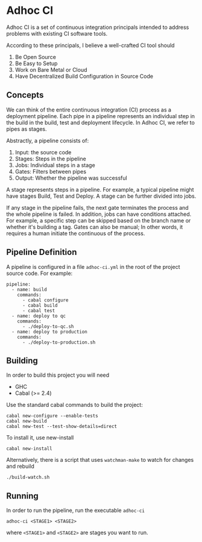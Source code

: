 # Adhoc CI
Adhoc CI is a set of continuous integration principals intended to address problems with
existing CI software tools.

According to these principals, I believe a well-crafted CI tool should

 1. Be Open Source
 2. Be Easy to Setup
 3. Work on Bare Metal or Cloud
 4. Have Decentralized Build Configuration in Source Code

## Concepts
We can think of the entire continuous integration (CI) process as a deployment
pipeline. Each pipe in a pipeline represents an individual step in the build in the build,
test and deployment lifecycle. In Adhoc CI, we refer to pipes as stages.

Abstractly, a pipeline consists of:

 1. Input: the source code
 2. Stages: Steps in the pipeline
 3. Jobs: Individual steps in a stage
 3. Gates: Filters between pipes
 4. Output: Whether the pipeline was successful

A stage represents steps in a pipeline. For example, a typical pipeline might have stages
Build, Test and Deploy. A stage can be further divided into jobs.
 
If any stage in the pipeline fails, the next gate terminates the process and the whole
pipeline is failed. In addition, jobs can have conditions attached. For example, a
specific step can be skipped based on the branch name or whether it's building a
tag. Gates can also be manual; In other words, it requires a human initiate the continuous
of the process.

## Pipeline Definition
A pipeline is configured in a file `adhoc-ci.yml` in the root of the project source
code. For example:

    pipeline:
      - name: build
        commands:
          - cabal configure
          - cabal build
          - cabal test
      - name: deploy to qc
        commands:
          - ./deploy-to-qc.sh
      - name: deploy to production
        commands:
          - ./deploy-to-production.sh

## Building
In order to build this project you will need

 * GHC
 * Cabal (>= 2.4)

Use the standard cabal commands to build the project:

    cabal new-configure --enable-tests
    cabal new-build
    cabal new-test --test-show-details=direct

To install it, use new-install

    cabal new-install

Alternatively, there is a script that uses `watchman-make` to watch for changes and
rebuild

    ./build-watch.sh

## Running
In order to run the pipeline, run the executable `adhoc-ci`

    adhoc-ci <STAGE1> <STAGE2>

where `<STAGE1>` and `<STAGE2>` are stages you want to run.